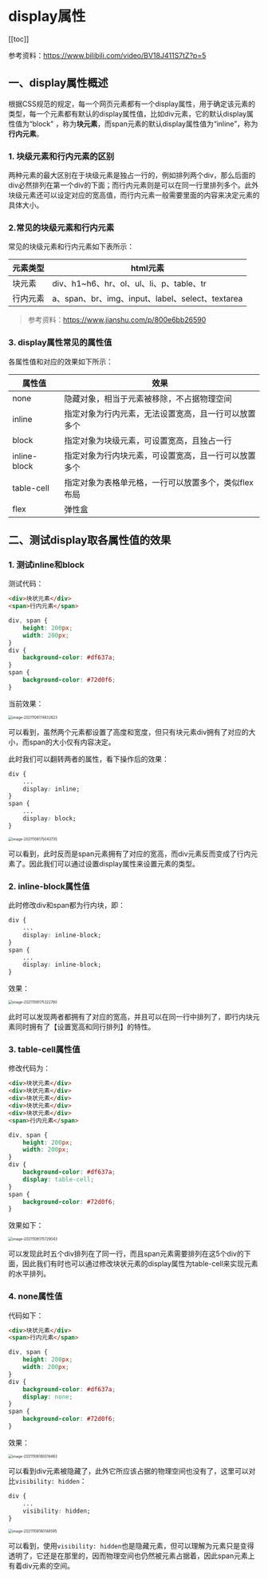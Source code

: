 # display属性

[[toc]]

参考资料：https://www.bilibili.com/video/BV18J411S7tZ?p=5

## 一、display属性概述

根据CSS规范的规定，每一个网页元素都有一个display属性，用于确定该元素的类型，每一个元素都有默认的display属性值，比如div元素，它的默认display属性值为“block" ，称为**块元素**，而span元素的默认display属性值为“inline”，称为**行内元素**。

### 1. 块级元素和行内元素的区别

两种元素的最大区别在于块级元素是独占一行的，例如排列两个div，那么后面的div必然排列在第一个div的下面；而行内元素则是可以在同一行里排列多个。此外块级元素还可以设定对应的宽高值，而行内元素一般需要里面的内容来决定元素的具体大小。

### 2.常见的块级元素和行内元素

常见的块级元素和行内元素如下表所示：

| 元素类型 | html元素                                         |
| -------- | ------------------------------------------------ |
| 块元素   | div、h1\~h6、hr、ol、ul、li、p、table、tr        |
| 行内元素 | a、span、br、img、input、label、select、textarea |

> 参考资料：https://www.jianshu.com/p/800e6bb26590

### 3. display属性常见的属性值

各属性值和对应的效果如下所示：

| 属性值       | 效果                                                 |
| ------------ | ---------------------------------------------------- |
| none         | 隐藏对象，相当于元素被移除，不占据物理空间           |
| inline       | 指定对象为行内元素，无法设置宽高，且一行可以放置多个 |
| block        | 指定对象为块级元素，可设置宽高，且独占一行           |
| inline-block | 指定对象为行内块元素，可设置宽高，且一行可以放置多个 |
| table-cell   | 指定对象为表格单元格，一行可以放置多个，类似flex布局 |
| flex         | 弹性盒                                               |

## 二、测试display取各属性值的效果

### 1. 测试inline和block

测试代码：

```html
<div>块状元素</div>
<span>行内元素</span>
```

```css
div, span {
    height: 200px;
    width: 200px;
}
div {
    background-color: #df637a;
}
span {
    background-color: #72d0f6;
}
```

当前效果：

<img src="https://codereaper-image-bed.oss-cn-shenzhen.aliyuncs.com/img/my-picture-bed/image-20211106174832623.png" alt="image-20211106174832623" style="zoom: 50%;" />

可以看到，虽然两个元素都设置了高度和宽度，但只有块元素div拥有了对应的大小，而span的大小仅有内容决定。

此时我们可以翻转两者的属性，看下操作后的效果：

```css
div {
    ...
    display: inline;
}
span {
    ...
    display: block;
}
```

<img src="https://codereaper-image-bed.oss-cn-shenzhen.aliyuncs.com/img/my-picture-bed/image-20211106175043735.png" alt="image-20211106175043735" style="zoom:50%;" />

可以看到，此时反而是span元素拥有了对应的宽高，而div元素反而变成了行内元素了。因此我们可以通过设置display属性来设置元素的类型。

### 2. inline-block属性值

此时修改div和span都为行内块，即：

```css
div {
    ...
    display: inline-block;
}
span {
    ...
    display: inline-block;
}
```

效果：

<img src="https://codereaper-image-bed.oss-cn-shenzhen.aliyuncs.com/img/my-picture-bed/image-20211106175322760.png" alt="image-20211106175322760" style="zoom:50%;" />

此时可以发现两者都拥有了对应的宽高，并且可以在同一行中排列了，即行内块元素同时拥有了【设置宽高和同行排列】的特性。

### 3. table-cell属性值

修改代码为：

```html
<div>块状元素</div>
<div>块状元素</div>
<div>块状元素</div>
<div>块状元素</div>
<div>块状元素</div>
<span>行内元素</span>
```

```css
div, span {
    height: 200px;
    width: 200px;
}
div {
    background-color: #df637a;
    display: table-cell;
}
span {
    background-color: #72d0f6;
}
```

效果如下：

<img src="https://codereaper-image-bed.oss-cn-shenzhen.aliyuncs.com/img/my-picture-bed/image-20211106175729043.png" alt="image-20211106175729043" style="zoom:50%;" />

可以发现此时五个div排列在了同一行，而且span元素需要排列在这5个div的下面，因此我们有时也可以通过修改块状元素的display属性为table-cell来实现元素的水平排列。

### 4. none属性值

代码如下：

```html
<div>块状元素</div>
<span>行内元素</span>
```

```css
div, span {
    height: 200px;
    width: 200px;
}
div {
    background-color: #df637a;
    display: none;
}
span {
    background-color: #72d0f6;
}
```

效果：

<img src="https://codereaper-image-bed.oss-cn-shenzhen.aliyuncs.com/img/my-picture-bed/image-20211106180014463.png" alt="image-20211106180014463" style="zoom:50%;" />

可以看到div元素被隐藏了，此外它所应该占据的物理空间也没有了，这里可以对比`visibility: hidden`：

```css
div {
    ...
    visibility: hidden;
}
```

<img src="https://codereaper-image-bed.oss-cn-shenzhen.aliyuncs.com/img/my-picture-bed/image-20211106180148595.png" alt="image-20211106180148595" style="zoom:50%;" />

可以看到，使用`visibility: hidden`也是隐藏元素，但可以理解为元素只是变得透明了，它还是在那里的，因而物理空间也仍然被元素占据着，因此span元素上有着div元素的空间。
